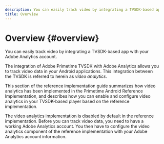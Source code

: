 ```yaml
---
description: You can easily track video by integrating a TVSDK-based app with your Adobe Analytics account.
title: Overview
---
```


# Overview {#overview}

You can easily track video by integrating a TVSDK-based app with your Adobe Analytics account.

The integration of Adobe Primetime TVSDK with Adobe Analytics allows you to track video data in your Android applications. This integration between the TVSDK is referred to herein as *video analytics*.

This section of the reference implementation guide summarizes how video analytics has been implemented in the Primetime Android Reference Implementation, and describes how you can enable and configure video analytics in your TVSDK-based player based on the reference implementation.

The video analytics implementation is disabled by default in the reference implementation. Before you can track video data, you need to have a working Adobe Analytics account. You then have to configure the video analytics component of the reference implementation with your Adobe Analytics account information. 
